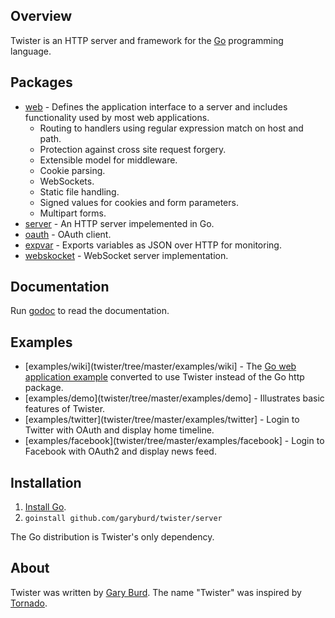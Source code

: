 ## Overview

Twister is an HTTP server and framework for the [Go](http://golang.org/) programming language.

## Packages

* [web](twister/tree/master/web) - Defines the application interface to a server and includes functionality used by most web applications.
  * Routing to handlers using regular expression match on host and path.
  * Protection against cross site request forgery.
  * Extensible model for middleware.
  * Cookie parsing.
  * WebSockets.
  * Static file handling.
  * Signed values for cookies and form parameters.
  * Multipart forms.
* [server](twister/tree/master/server) - An HTTP server impelemented in Go.
* [oauth](twister/tree/master/oauth) - OAuth client.
* [expvar](twister/tree/master/expvar) - Exports variables as JSON over HTTP for monitoring.
* [webskocket](twister/tree/master/websocket) - WebSocket server implementation.

## Documentation

Run [godoc](http://golang.org/cmd/godoc/) to read the documentation.

## Examples

* [examples/wiki](twister/tree/master/examples/wiki] - The [Go web application example](http://golang.org/doc/codelab/wiki/) converted to use Twister instead of the Go http package.
* [examples/demo](twister/tree/master/examples/demo] - Illustrates basic features of Twister.
* [examples/twitter](twister/tree/master/examples/twitter] - Login to Twitter with OAuth and display home timeline.
* [examples/facebook](twister/tree/master/examples/facebook] - Login to Facebook with OAuth2 and display news feed.

## Installation

1. [Install Go](http://golang.org/doc/install.html).
3. `goinstall github.com/garyburd/twister/server`

The Go distribution is Twister's only dependency.

## About

Twister was written by [Gary Burd](http://gary.beagledreams.com/). The name
"Twister" was inspired by [Tornado](http://tornadoweb.org/").

